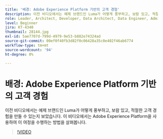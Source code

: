 ```yaml
---
title: '배경: Adobe Experience Platform 기반의 고객 경험'
description: 이전 비디오에서는 예제 브랜드인 Luma가 어떻게 풍부하고, 보람 있고, 적절한 고객 경험을 만들 수 있는지 보았습니다. 이 비디오에서는 Adobe Experience Platform을 사용하여 이 여정을 수행하는 방법을 살펴봅니다.
role: Leader, Architect, Developer, Data Architect, Data Engineer, Admin, User
level: Beginner
jira: KT-4340
thumbnail: 28144.jpg
exl-id: 5ae7707d-799d-4979-9e53-b882e74324ad
source-git-commit: 00ef0f40fb3d82f0c06428a35c0e402f46ab6774
workflow-type: tm+mt
source-wordcount: '94'
ht-degree: 0%

---
```


# 배경: Adobe Experience Platform 기반의 고객 경험

이전 비디오에서는 예제 브랜드인 Luma가 어떻게 풍부하고, 보람 있고, 적절한 고객 경험을 만들 수 있는지 보았습니다. 이 비디오에서는 Adobe Experience Platform을 사용하여 이 여정을 수행하는 방법을 살펴봅니다.

>[!VIDEO](https://video.tv.adobe.com/v/28144?learn=on)

